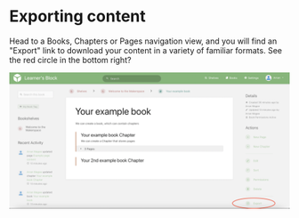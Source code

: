 # Exporting content

Head to a Books, Chapters or Pages navigation view, and you will find an "Export" link to download your content in a variety of familiar formats. See the red circle in the bottom right?

![](../../.gitbook/assets/export-example.png)

